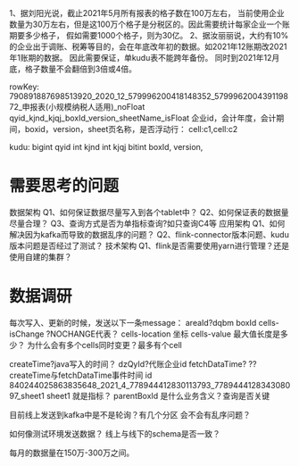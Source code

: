 1、据刘阳光说，截止2021年5月所有报表的格子数在100万左右，
当前使用企业数量为30万左右，但是这100万个格子是分税区的。因此需要统计每家企业一个账期要多少格子，
假如需要1000个格子，则为30亿。
2、据汝丽丽说，大约有10%的企业出于调账、税筹等目的，会在年底改年初的数据。如2021年12账期改2021年1账期的数据。
因此需要保证，单kudu表不能跨年备份。
同时到2021年12月底，格子数量不会翻倍到3倍或4倍。



rowKey:
790891887698513920_2020_12_579996200418148352_579996200439119872_申报表(小规模纳税人适用)_noFloat
qyid_kjnd_kjqj_boxId_version_sheetName_isFloat
企业id，会计年度，会计期间，boxid，version，sheet页名称，是否浮动行：
cell:c1,cell:c2


kudu:
bigint qyid
int kjnd
int kjqj
bitint boxId,
version,
# 需要思考的问题
数据架构
Q1、如何保证数据尽量写入到各个tablet中？
Q2、如何保证表的数据量尽量合理？
Q3、查询方式是否为单指标查询?如只查询C4等
应用架构
Q1、如何解决因为kafka而导致的数据乱序的问题？
Q2、flink-connector版本问题、kudu版本问题是否经过了测试？
技术架构
Q1、flink是否需要使用yarn进行管理？还是使用自建的集群？

# 数据调研
每次写入、更新的时候，发送以下一条message：
areaId?dqbm
boxId
cells-isChange ?NOCHANGE代表？
cells-location 坐标
cells-value 最大值长度是多少？
为什么会有多个cells同时变更？最多有个cell

createTime?java写入的时间？
dzQyId?代账企业id
fetchDataTime? ??createTime与fetchDataTime事件时间
id 840244025863835648_2021_4_778944412830113793_778944412834308097_sheet1 sheet1 就是指标？
parentBoxId 是什么业务含义？查询是否关键

目前线上发送到kafka中是不是轮询？有几个分区
会不会有乱序问题？

如何像测试环境发送数据？
线上与线下的schema是否一致？

每月的数据量在150万-300万之间。
